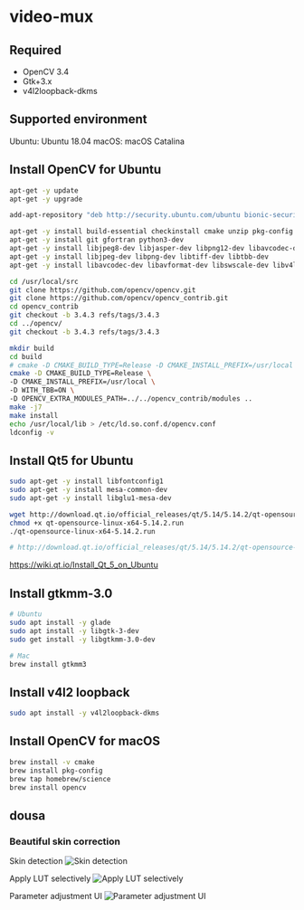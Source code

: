 # video-mux


## Required

- OpenCV 3.4
- Gtk+3.x
- v4l2loopback-dkms


## Supported environment

Ubuntu: Ubuntu 18.04
macOS: macOS Catalina

## Install OpenCV for Ubuntu

```bash
apt-get -y update
apt-get -y upgrade

add-apt-repository "deb http://security.ubuntu.com/ubuntu bionic-security main"

apt-get -y install build-essential checkinstall cmake unzip pkg-config yasm
apt-get -y install git gfortran python3-dev
apt-get -y install libjpeg8-dev libjasper-dev libpng12-dev libavcodec-dev libavformat-dev libswscale-dev libdc1394-22-dev libxine2-dev libv4l-dev
apt-get -y install libjpeg-dev libpng-dev libtiff-dev libtbb-dev
apt-get -y install libavcodec-dev libavformat-dev libswscale-dev libv4l-dev libatlas-base-dev libxvidcore-dev libx264-dev libgtk-3-dev

cd /usr/local/src
git clone https://github.com/opencv/opencv.git
git clone https://github.com/opencv/opencv_contrib.git
cd opencv_contrib
git checkout -b 3.4.3 refs/tags/3.4.3
cd ../opencv/
git checkout -b 3.4.3 refs/tags/3.4.3

mkdir build
cd build
# cmake -D CMAKE_BUILD_TYPE=Release -D CMAKE_INSTALL_PREFIX=/usr/local ..
cmake -D CMAKE_BUILD_TYPE=Release \
-D CMAKE_INSTALL_PREFIX=/usr/local \
-D WITH_TBB=ON \
-D OPENCV_EXTRA_MODULES_PATH=../../opencv_contrib/modules ..
make -j7
make install
echo /usr/local/lib > /etc/ld.so.conf.d/opencv.conf
ldconfig -v
```

## Install Qt5 for Ubuntu

```bash
sudo apt-get -y install libfontconfig1
sudo apt-get -y install mesa-common-dev
sudo apt-get -y install libglu1-mesa-dev

wget http://download.qt.io/official_releases/qt/5.14/5.14.2/qt-opensource-linux-x64-5.14.2.run
chmod +x qt-opensource-linux-x64-5.14.2.run
./qt-opensource-linux-x64-5.14.2.run

# http://download.qt.io/official_releases/qt/5.14/5.14.2/qt-opensource-mac-x64-5.14.2.dmg

```

https://wiki.qt.io/Install_Qt_5_on_Ubuntu


## Install gtkmm-3.0

```bash
# Ubuntu
sudo apt install -y glade
sudo apt install -y libgtk-3-dev
sudo get install -y libgtkmm-3.0-dev

# Mac
brew install gtkmm3

```


## Install v4l2 loopback

```bash
sudo apt install -y v4l2loopback-dkms
```

## Install OpenCV for macOS

```bash
brew install -v cmake
brew install pkg-config
brew tap homebrew/science
brew install opencv
```

## dousa

### Beautiful skin correction

Skin detection
![Skin detection](https://github.com/user-attachments/assets/f32ea59b-7b01-49dc-94d8-11a7b85cbd20)

Apply LUT selectively
![Apply LUT selectively](https://github.com/user-attachments/assets/ddcb5df8-a93b-465f-aff1-867fa20fddb4)

Parameter adjustment UI
![Parameter adjustment UI](https://github.com/user-attachments/assets/08e783a7-3cab-453c-885a-5406e987cf79)
